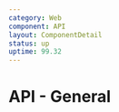 ```yaml
---
category: Web
component: API
layout: ComponentDetail
status: up
uptime: 99.32
---
```


# API - General